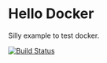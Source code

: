 # Hello Docker

Silly example to test docker.

[![Build Status](https://travis-ci.org/ptdorf/hello-docker.svg?branch=master)](https://travis-ci.org/ptdorf/hello-docker)
